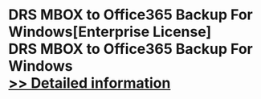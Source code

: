 # DRS MBOX to Office365 Backup For Windows[Enterprise License]<br />DRS MBOX to Office365 Backup For Windows<br />[>> Detailed information](https://secure.shareit.com/shareit/product.html?productid=301004970&affiliateid=200057808)